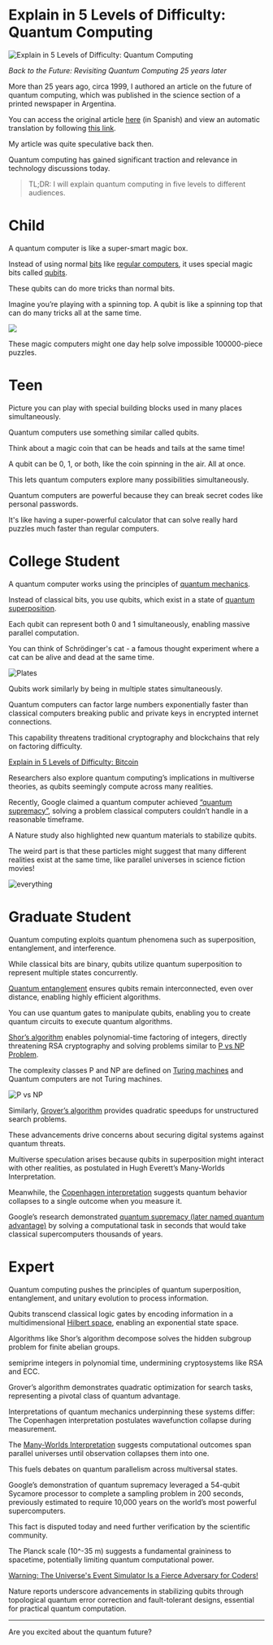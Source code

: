 # Explain in 5 Levels of Difficulty: Quantum Computing

![Explain in 5 Levels of Difficulty: Quantum Computing](Explain%20in%205%20Levels%20of%20Difficulty%20Quantum%20Computing.png)

*Back to the Future: Revisiting Quantum Computing 25 years later*

More than 25 years ago, circa 1999, I authored an article on the future of quantum computing, which was published in the science section of a printed newspaper in Argentina.

You can access the original article [here](https://www.pagina12.com.ar/1999/suple/futuro/99-05-29/NOTA_A.HTM) (in Spanish) and view an automatic translation by following [this link](https://www-pagina12-com-ar.translate.goog/1999/suple/futuro/99-05-29/NOTA_A.HTM?_x_tr_sl=es&_x_tr_tl=en).

My article was quite speculative back then.

Quantum computing has gained significant traction and relevance in technology discussions today.

> TL;DR: I will explain quantum computing in five levels to different audiences.

# Child

A quantum computer is like a super-smart magic box.

Instead of using normal [bits](https://en.wikipedia.org/wiki/Bit) like [regular computers](https://en.wikipedia.org/wiki/Turing_machine), it uses special magic bits called [qubits](https://en.wikipedia.org/wiki/Qubit).

These qubits can do more tricks than normal bits.

Imagine you’re playing with a spinning top. A qubit is like a spinning top that can do many tricks all at the same time.

![](.jpg)

These magic computers might one day help solve impossible 100000-piece puzzles.

# Teen

Picture you can play with special building blocks used in many places simultaneously.

Quantum computers use something similar called qubits.

Think about a magic coin that can be heads and tails at the same time!

A qubit can be 0, 1, or both, like the coin spinning in the air. All at once.

This lets quantum computers explore many possibilities simultaneously.

Quantum computers are powerful because they can break secret codes like personal passwords.

It's like having a super-powerful calculator that can solve really hard puzzles much faster than regular computers.

# College Student

A quantum computer works using the principles of [quantum mechanics](https://en.wikipedia.org/wiki/Quantum_mechanics).

Instead of classical bits, you use qubits, which exist in a state of [quantum superposition](https://en.wikipedia.org/wiki/Quantum_superposition).

Each qubit can represent both 0 and 1 simultaneously, enabling massive parallel computation.

You can think of Schrödinger's cat - a famous thought experiment where a cat can be alive and dead at the same time.

![Plates](Plates.jpg)

Qubits work similarly by being in multiple states simultaneously.

Quantum computers can factor large numbers exponentially faster than classical computers breaking public and private keys in encrypted internet connections.

This capability threatens traditional cryptography and blockchains that rely on factoring difficulty.

[Explain in 5 Levels of Difficulty: Bitcoin](https://github.com/mcsee/Software-Design-Articles/tree/main/Articles/Explain%20in%205%20Levels/Explain%20in%205%20Levels%20of%20Difficulty%20Bitcoin/readme.md) 

Researchers also explore quantum computing’s implications in multiverse theories, as qubits seemingly compute across many realities.

Recently, Google claimed a quantum computer achieved [“quantum supremacy”](https://research.google/pubs/quantum-supremacy-using-a-programmable-superconducting-processor/), solving a problem classical computers couldn’t handle in a reasonable timeframe.

A Nature study also highlighted new quantum materials to stabilize qubits.

The weird part is that these particles might suggest that many different realities exist at the same time, like parallel universes in science fiction movies!

![everything](everything.jpg)

# Graduate Student

Quantum computing exploits quantum phenomena such as superposition, entanglement, and interference.

While classical bits are binary, qubits utilize quantum superposition to represent multiple states concurrently.

[Quantum entanglement](https://en.wikipedia.org/wiki/Quantum_entanglement) ensures qubits remain interconnected, even over distance, enabling highly efficient algorithms.

You can use quantum gates to manipulate qubits, enabling you to create quantum circuits to execute quantum algorithms.

[Shor’s algorithm](https://en.wikipedia.org/wiki/Shor%27s_algorithm) enables polynomial-time factoring of integers, directly threatening RSA cryptography and solving problems similar to [P vs NP Problem](https://en.wikipedia.org/wiki/P_versus_NP_problem).

The complexity classes P and NP are defined on [Turing machines](https://en.wikipedia.org/wiki/Turing_machine) and Quantum computers are not Turing machines.

![P vs NP](P%20vs%20NP.jpg)

Similarly, [Grover’s algorithm](https://en.wikipedia.org/wiki/Grover%27s_algorithm) provides quadratic speedups for unstructured search problems.

These advancements drive concerns about securing digital systems against quantum threats.

Multiverse speculation arises because qubits in superposition might interact with other realities, as postulated in Hugh Everett’s Many-Worlds Interpretation.

Meanwhile, the [Copenhagen interpretation](https://en.wikipedia.org/wiki/Copenhagen_interpretation) suggests quantum behavior collapses to a single outcome when you measure it.

Google’s research demonstrated [quantum supremacy (later named quantum advantage)](https://en.wikipedia.org/wiki/Quantum_supremacy) by solving a computational task in seconds that would take classical supercomputers thousands of years.

# Expert

Quantum computing pushes the principles of quantum superposition, entanglement, and unitary evolution to process information.

Qubits transcend classical logic gates by encoding information in a multidimensional [Hilbert space](https://en.wikipedia.org/wiki/Hilbert_space), enabling an exponential state space.

Algorithms like Shor’s algorithm decompose solves the hidden subgroup problem for finite abelian groups. 

semiprime integers in polynomial time, undermining cryptosystems like RSA and ECC.

Grover’s algorithm demonstrates quadratic optimization for search tasks, representing a pivotal class of quantum advantage.

Interpretations of quantum mechanics underpinning these systems differ: The Copenhagen interpretation postulates wavefunction collapse during measurement.

The [Many-Worlds Interpretation](https://plato.stanford.edu/entries/qm-manyworlds/) suggests computational outcomes span parallel universes until observation collapses them into one.

This fuels debates on quantum parallelism across multiversal states.

Google’s demonstration of quantum supremacy leveraged a 54-qubit Sycamore processor to complete a sampling problem in 200 seconds, previously estimated to require 10,000 years on the world’s most powerful supercomputers.

This fact is disputed today and need further verification by the scientific community.

The Planck scale (10^-35 m) suggests a fundamental graininess to spacetime, potentially limiting quantum computational power.

[Warning: The Universe's Event Simulator Is a Fierce Adversary for Coders!](https://github.com/mcsee/Software-Design-Articles/tree/main/Articles/Opinion/Warning%20The%20Universe's%20Event%20Simulator%20Is%20a%20Fierce%20Adversary%20for%20Coders/readme.md) 

Nature reports underscore advancements in stabilizing qubits through topological quantum error correction and fault-tolerant designs, essential for practical quantum computation.

---

Are you excited about the quantum future?